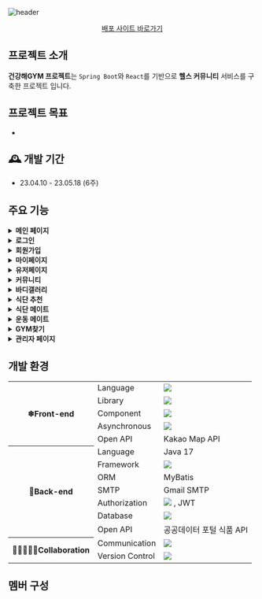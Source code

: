 ![header](https://capsule-render.vercel.app/api?type=waving&color=auto&height=300&section=header&text=HealthyGYM&fontSize=90)
<div align="center">
	<a href="http://43.202.24.159:9100/">배포 사이트 바로가기</a>
</div>

## 프로젝트 소개
**건강해GYM 프로젝트**는 `Spring Boot`와 `React`를 기반으로 **헬스 커뮤니티** 서비스를 구축한 프로젝트 입니다.

## 프로젝트 목표
- 


## 🕰️ 개발 기간
- 23.04.10 - 23.05.18 (6주)

##  주요 기능

<details>
<summary><strong>메인 페이지</strong></summary>

- 커뮤니티 모아보기

- 검색

- 헤더
</details>
  
<details>
<summary><strong>로그인</strong></summary>

- 카카오 / 구글 로그인

- 로그인 시 생성된 JWT을 쿠키 및 세션에 저장

- 비밀번호 재설정
</details>
  

<details>
<summary><strong> 회원가입</strong></summary>

- 유효성 검사

- 이메일 인증
</details>
  
<details>
<summary><strong> 마이페이지</strong></summary>

- 프로필 카드

- 팔로워, 팔로잉 조회

- Naver Cloud OCR 체성분 분석

- recharts 체성분 조회

- 나의 사진, 커뮤니티 조회

- 회원정보 수정

- 비밀번호 변경
</details>
  

<details>
<summary><strong> 유저페이지</strong></summary>

- 유저 프로필 카드

- 체성분 조회

- 사진, 게시글 조회
</details>
  

<details>
<summary><strong> 커뮤니티</strong></summary>

- react-slick 이미지 슬라이드

- 최신순, 추천순 정렬

- 무한 스크롤 커스텀 훅

- 글 작성, 읽기, 수정, 삭제(CRUD)

- Toast UI Editor

- Firebase

- react-copy-to-clipboard

- 카카오톡 공유

- 쿠키로 조회수 어뷰징 방지

- 댓글 및 대댓글, 좋아요 기능
</details>
  

<details>
<summary><strong> 바디갤러리</strong></summary>

- 카드형 게시판

- 메뉴바

- 댓글

- Toast UI Image Editor
</details>
  

<details>
<summary><strong> 식단 추천</strong></summary>

- 공공데이터 포털 식품 API

- 쪽지
</details>
  

<details>
<summary><strong> 식단 메이트</strong></summary>

- 공공데이터 포털 식품 API

- 피드형 게시판

- 글 작성, 읽기, 수정, 삭제(CRUD)

- 댓글 및 대댓글, 좋아요 기능
</details>
  

<details>
<summary><strong>운동 메이트</strong></summary>

- 필터 검색

- 쪽지 보내기
</details>
  

<details>
<summary><strong> GYM찾기</strong></summary>

- 카카오맵 API
</details>
  

<details>
<summary><strong>관리자 페이지</strong></summary>

- 회원 관리

- 게시글 관리

- 댓글 관리
</details>

## 개발 환경
<table>
	<tr><th rowspan="5">❄Front-end</th><td>Language</td><td> 
		<img src="https://img.shields.io/badge/JavaScript-F7DF1E?style=for-the-badge&logo=JavaScript&logoColor=white"/></td></tr>
	<tr><td>Library</td><td><img src="https://img.shields.io/badge/React-61DAFB?style=for-the-badge&logo=React&logoColor=white"/></td></tr>
	<tr><td>Component</td><td>
		<img src="https://img.shields.io/badge/styled-components-DB7093?style=for-the-badge&logo=styled-components&logoColor=white"/></td></tr>
	<tr><td>Asynchronous</td><td>
		<img src="https://img.shields.io/badge/Axios-5A29E4?style=for-the-badge&logo=Axios&logoColor=white"/></td></tr>
	<tr><td>Open API</td><td>Kakao Map API</td></tr>
	<tr><th rowspan="7">🍃Back-end</th><td>Language</td><td>Java 17</td></tr>
	<tr><td>Framework</td><td>
		<img src="https://img.shields.io/badge/Spring Boot-6DB33F?style=for-the-badge&logo=Spring Boot&logoColor=white"/>
		</td></tr>
	<tr><td>ORM</td><td>MyBatis</td></tr>
	<tr><td>SMTP</td><td>Gmail SMTP</td></tr>
	<tr><td>Authorization</td><td>
		<img src="https://img.shields.io/badge/Spring Security-6DB33F?style=for-the-badge&logo=Spring Security&logoColor=white"/> , JWT</td></tr>
	<tr><td>Database</td><td>
		<img src="https://img.shields.io/badge/MySQL-4479A1?style=for-the-badge&logo=MySQL&logoColor=white"/></td></tr>
	<tr><td>Open API</td><td>공공데이터 포털 식품 API</td></tr>
	<tr><th rowspan="2">👨🏻‍🤝‍👨🏻Collaboration</th><td>Communication</td><td>
		<img src="https://img.shields.io/badge/Discord-5865F2?style=for-the-badge&logo=Discord&logoColor=white"/></td></tr>
	<tr><td>Version Control</td><td>
		<img src="https://img.shields.io/badge/GitHub-181717?style=for-the-badge&logo=GitHub&logoColor=white"/></td></tr>
</table>

## 멤버 구성
